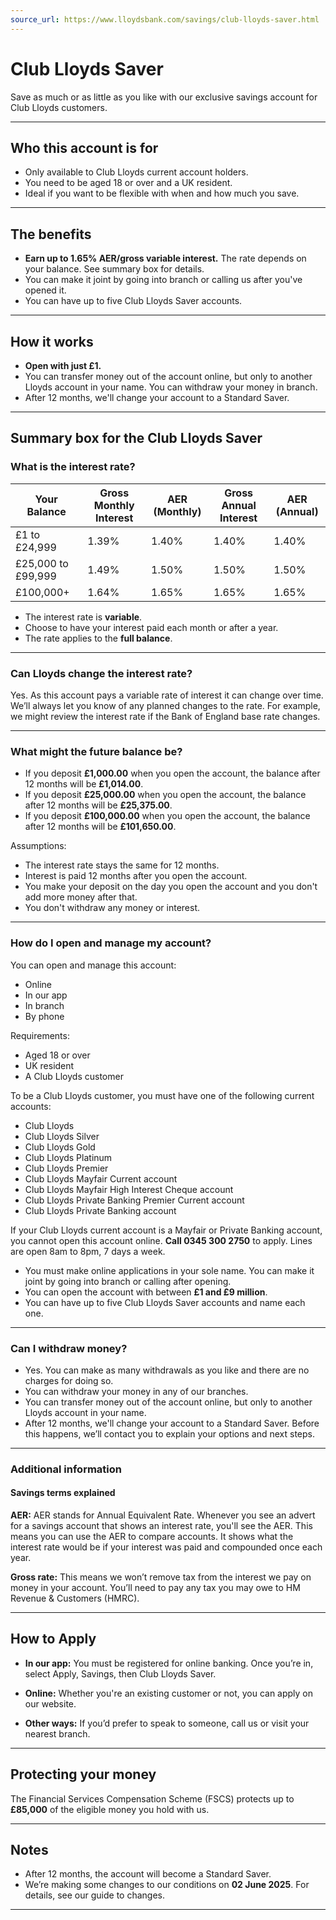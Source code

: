 ```yaml
---
source_url: https://www.lloydsbank.com/savings/club-lloyds-saver.html
---
```


# Club Lloyds Saver

Save as much or as little as you like with our exclusive savings account for Club Lloyds customers.

---

## Who this account is for

- Only available to Club Lloyds current account holders.
- You need to be aged 18 or over and a UK resident.
- Ideal if you want to be flexible with when and how much you save.

---

## The benefits

- **Earn up to 1.65% AER/gross variable interest.** The rate depends on your balance. See summary box for details.
- You can make it joint by going into branch or calling us after you've opened it.
- You can have up to five Club Lloyds Saver accounts.

---

## How it works

- **Open with just £1.**
- You can transfer money out of the account online, but only to another Lloyds account in your name. You can withdraw your money in branch.
- After 12 months, we'll change your account to a Standard Saver.

---

## Summary box for the Club Lloyds Saver

### What is the interest rate?

| Your Balance        | Gross Monthly Interest | AER (Monthly) | Gross Annual Interest | AER (Annual) |
|---------------------|-----------------------|---------------|----------------------|--------------|
| £1 to £24,999       | 1.39%                 | 1.40%         | 1.40%                | 1.40%        |
| £25,000 to £99,999  | 1.49%                 | 1.50%         | 1.50%                | 1.50%        |
| £100,000+           | 1.64%                 | 1.65%         | 1.65%                | 1.65%        |

- The interest rate is **variable**.
- Choose to have your interest paid each month or after a year.
- The rate applies to the **full balance**.

---

### Can Lloyds change the interest rate?

Yes. As this account pays a variable rate of interest it can change over time. We’ll always let you know of any planned changes to the rate. For example, we might review the interest rate if the Bank of England base rate changes.

---

### What might the future balance be?

- If you deposit **£1,000.00** when you open the account, the balance after 12 months will be **£1,014.00**.
- If you deposit **£25,000.00** when you open the account, the balance after 12 months will be **£25,375.00**.
- If you deposit **£100,000.00** when you open the account, the balance after 12 months will be **£101,650.00**.

Assumptions:
- The interest rate stays the same for 12 months.
- Interest is paid 12 months after you open the account.
- You make your deposit on the day you open the account and you don't add more money after that.
- You don't withdraw any money or interest.

---

### How do I open and manage my account?

You can open and manage this account:
- Online
- In our app
- In branch
- By phone

Requirements:
- Aged 18 or over
- UK resident
- A Club Lloyds customer

To be a Club Lloyds customer, you must have one of the following current accounts:
- Club Lloyds
- Club Lloyds Silver
- Club Lloyds Gold
- Club Lloyds Platinum
- Club Lloyds Premier
- Club Lloyds Mayfair Current account
- Club Lloyds Mayfair High Interest Cheque account
- Club Lloyds Private Banking Premier Current account
- Club Lloyds Private Banking account

If your Club Lloyds current account is a Mayfair or Private Banking account, you cannot open this account online. **Call 0345 300 2750** to apply. Lines are open 8am to 8pm, 7 days a week.

- You must make online applications in your sole name. You can make it joint by going into branch or calling after opening.
- You can open the account with between **£1 and £9 million**.
- You can have up to five Club Lloyds Saver accounts and name each one.

---

### Can I withdraw money?

- Yes. You can make as many withdrawals as you like and there are no charges for doing so.
- You can withdraw your money in any of our branches.
- You can transfer money out of the account online, but only to another Lloyds account in your name.
- After 12 months, we'll change your account to a Standard Saver. Before this happens, we’ll contact you to explain your options and next steps.

---

### Additional information

#### Savings terms explained

**AER:**
AER stands for Annual Equivalent Rate. Whenever you see an advert for a savings account that shows an interest rate, you'll see the AER. This means you can use the AER to compare accounts. It shows what the interest rate would be if your interest was paid and compounded once each year.

**Gross rate:**
This means we won’t remove tax from the interest we pay on money in your account. You’ll need to pay any tax you may owe to HM Revenue & Customers (HMRC).

---

## How to Apply

- **In our app:**
  You must be registered for online banking. Once you’re in, select Apply, Savings, then Club Lloyds Saver.

- **Online:**
  Whether you're an existing customer or not, you can apply on our website.

- **Other ways:**
  If you’d prefer to speak to someone, call us or visit your nearest branch.

---

## Protecting your money

The Financial Services Compensation Scheme (FSCS) protects up to **£85,000** of the eligible money you hold with us.

---

## Notes

- After 12 months, the account will become a Standard Saver.
- We’re making some changes to our conditions on **02 June 2025**. For details, see our guide to changes.

---
